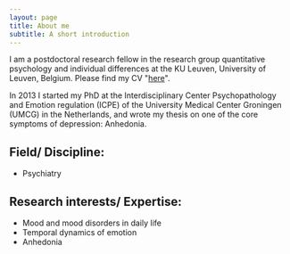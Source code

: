 ```yaml
---
layout: page
title: About me
subtitle: A short introduction
---
```


I am a postdoctoral research fellow in the research group quantitative psychology and individual differences at the KU Leuven, University of Leuven, Belgium. Please find my CV "[here](https://www.rug.nl/staff/v.e.heininga/cv)".

In 2013 I started my PhD at the Interdisciplinary Center Psychopathology and Emotion regulation (ICPE) of the University Medical Center Groningen (UMCG) in the Netherlands, and wrote my thesis on one of the core symptoms of depression: Anhedonia.

## Field/ Discipline:

- Psychiatry 

## Research interests/ Expertise:

- Mood and mood disorders in daily life
- Temporal dynamics of emotion
- Anhedonia
